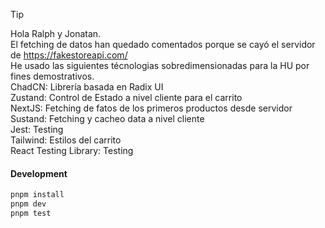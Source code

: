 > [!TIP]
> Hola Ralph y Jonatan. \
> El fetching de datos han quedado comentados porque se cayó el servidor de https://fakestoreapi.com/ \
> He usado las siguientes técnologias sobredimensionadas para la HU por fines demostrativos.\
> ChadCN: Librería basada en Radix UI \
> Zustand: Control de Estado a nivel cliente para el carrito \
> NextJS: Fetching de fatos de los primeros productos desde servidor \
> Sustand: Fetching y cacheo data a nivel cliente \
> Jest: Testing \
> Tailwind: Estilos del carrito \
> React Testing Library: Testing 


#### Development

```sh
pnpm install
pnpm dev
pnpm test
```




